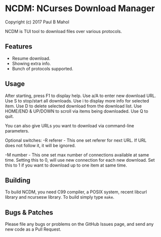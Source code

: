 NCDM: NCurses Download Manager
==============================

Copyright (c) 2017 Paul B Mahol

NCDM is TUI tool to download files over various protocols.

Features
--------

* Resume download.
* Showing extra info.
* Bunch of protocols supported.

Usage
-----

After starting, press F1 to display help.
Use a/A to enter new download URL.
Use S to stop/start all downloads.
Use i to display more info for selected item.
Use D to delete selected download from the download list.
Use HOME/END & UP/DOWN to scroll via items being downloaded.
Use Q to quit.

You can also give URLs you want to download via command-line parameters.

Optional switches:
-R referer - This one set referer for next URL. If URL does not follow it, it
             will be ignored.

-M number  - This one set max number of connections available at same time.
             Setting this to 0, will use new connection for each new download.
             Set this to 1 if you want to download up to one item at same time.

Building
--------

To build NCDM, you need C99 compiler, a POSIX system, recent libcurl
library and ncursesw library.
To build simply type `make`.

Bugs & Patches
--------------

Please file any bugs or problems on the GitHub Issues page, and send
any new code as a Pull Request.

